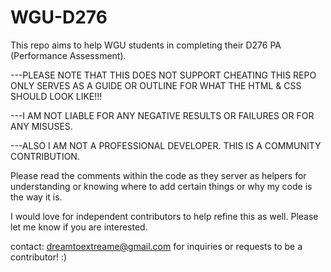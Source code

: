# WGU-D276

This repo aims to help WGU students in completing their D276 PA (Performance Assessment). 

---PLEASE NOTE THAT THIS DOES NOT SUPPORT CHEATING THIS REPO ONLY SERVES AS A GUIDE OR OUTLINE FOR WHAT THE HTML & CSS SHOULD LOOK LIKE!!!

---I AM NOT LIABLE FOR ANY NEGATIVE RESULTS OR FAILURES OR FOR ANY MISUSES.

---ALSO I AM NOT A PROFESSIONAL DEVELOPER. THIS IS A COMMUNITY CONTRIBUTION.

Please read the comments within the code as they server as helpers for understanding or knowing where to add certain things or why my code is the way it is. 

I would love for independent contributors to help refine this as well. Please let me know if you are interested.

contact: dreamtoextreame@gmail.com for inquiries or requests to be a contributor! :)

